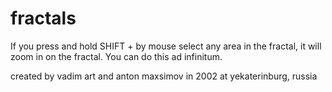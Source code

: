 # fractals
If you press and hold SHIFT + by mouse select any area in the fractal, it will zoom in on the fractal. You can do this ad infinitum.

created by vadim art and anton maxsimov in 2002 at yekaterinburg, russia
